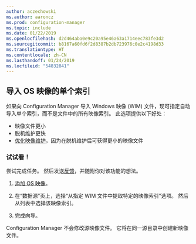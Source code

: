 ```yaml
---
author: aczechowski
ms.author: aaroncz
ms.prod: configuration-manager
ms.topic: include
ms.date: 01/22/2019
ms.openlocfilehash: d2d464aba0e9c20a95e46a63a1714eec783fe3d2
ms.sourcegitcommit: b8167a60fd6f2d8387b2db723976c0e2c4198d33
ms.translationtype: HT
ms.contentlocale: zh-CN
ms.lasthandoff: 01/24/2019
ms.locfileid: "54832841"
---
```

## <a name="bkmk_index"></a>导入 OS 映像的单个索引
<!--3719699-->

如果向 Configuration Manager 导入 Windows 映像 (WIM) 文件，现可指定自动导入单个索引，而不是文件中的所有映像索引。 此选项提供以下好处：

- 映像文件更小  
- 脱机维护更快  
- [优化映像维护](#bkmk_resetbase)，因为在脱机维护后可获得更小的映像文件  


### <a name="try-it-out"></a>试试看！

尝试完成任务。 然后发送[反馈](/sccm/core/understand/find-help#product-feedback)，并随附你对该功能的想法。

1. [添加 OS 映像](/sccm/osd/get-started/manage-operating-system-images#BKMK_AddOSImages)。  

2. 在“数据源”页上，选择“从指定 WIM 文件中提取特定的映像索引”选项。 然后从列表中选择该映像索引。  

3. 完成向导。

Configuration Manager 不会修改源映像文件。 它将在同一源目录中创建新映像文件。 

